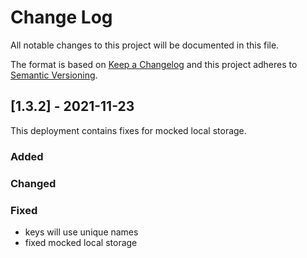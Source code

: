 
# Change Log
All notable changes to this project will be documented in this file.

The format is based on [Keep a Changelog](http://keepachangelog.com/)
and this project adheres to [Semantic Versioning](http://semver.org/).

## [1.3.2] - 2021-11-23

This deployment contains fixes for mocked local storage.

### Added

### Changed

### Fixed
  - keys will use unique names
  - fixed mocked local storage